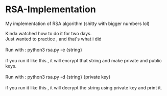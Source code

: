 # RSA-Implementation
My implementation of RSA algorithm (shitty with bigger numbers lol)


Kinda watched how to do it for two days.
<br>Just wanted to practice , and that's what i did</br>
<br> Run with : python3 rsa.py -e {string} </br>
<br> if you run it like this , it will encrypt that string and make private and public keys.</br>
<br> Run with : python3 rsa.py -d {string}  {private key} </br>
<br> if you run it like this , it will decrypt the string using private key and print it.</br>
